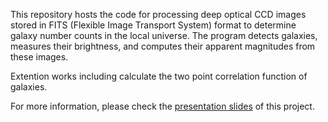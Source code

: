 This repository hosts the code for processing deep optical CCD images stored in FITS (Flexible Image Transport System) format to determine galaxy number counts in the local universe. The program detects galaxies, measures their brightness, and computes their apparent magnitudes from these images.

Extention works including calculate the two point correlation function of galaxies.

For more information, please check the [presentation slides](https://github.com/ZZZiyao/Year-3-Lab-cycle-1-Astronomical-image-processing/blob/main/Lab1_astroimage.pptx) of this project.
